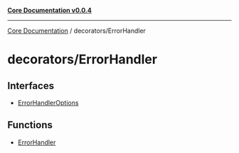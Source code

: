 [**Core Documentation v0.0.4**](../../README.md)

***

[Core Documentation](../../modules.md) / decorators/ErrorHandler

# decorators/ErrorHandler

## Interfaces

- [ErrorHandlerOptions](interfaces/ErrorHandlerOptions.md)

## Functions

- [ErrorHandler](functions/ErrorHandler.md)
